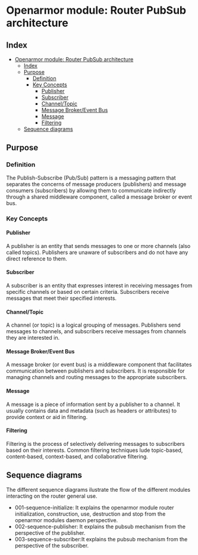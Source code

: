 <!---
Copyright (C) 2024, Openarmor .
Created by Openarmor, . <info@openarmor.com>.
This program is free software; you can redistribute it and/or modify it under the terms of GPLv2
-->

# Openarmor module: Router PubSub architecture
## Index
- [Openarmor module: Router PubSub architecture](#openarmor-module-router-pubsub-architecture)
  - [Index](#index)
  - [Purpose](#purpose)
    - [Definition](#definition)
    - [Key Concepts](#key-concepts)
      - [Publisher](#publisher)
      - [Subscriber](#subscriber)
      - [Channel/Topic](#channeltopic)
      - [Message Broker/Event Bus](#message-brokerevent-bus)
      - [Message](#message)
      - [Filtering](#filtering)
  - [Sequence diagrams](#sequence-diagrams)


## Purpose

### Definition
The Publish-Subscribe (Pub/Sub) pattern is a messaging pattern that separates the concerns of message producers (publishers) and message consumers (subscribers) by allowing them to communicate indirectly through a shared middleware component, called a message broker or event bus.

### Key Concepts

#### Publisher
A publisher is an entity that sends messages to one or more channels (also called topics). Publishers are unaware of subscribers and do not have any direct reference to them.

#### Subscriber
A subscriber is an entity that expresses interest in receiving messages from specific channels or based on certain criteria. Subscribers receive messages that meet their specified interests.

#### Channel/Topic
A channel (or topic) is a logical grouping of messages. Publishers send messages to channels, and subscribers receive messages from channels they are interested in.

#### Message Broker/Event Bus
A message broker (or event bus) is a middleware component that facilitates communication between publishers and subscribers. It is responsible for managing channels and routing messages to the appropriate subscribers.

#### Message
A message is a piece of information sent by a publisher to a channel. It usually contains data and metadata (such as headers or attributes) to provide context or aid in filtering.

#### Filtering
Filtering is the process of selectively delivering messages to subscribers based on their interests. Common filtering techniques lude topic-based, content-based, context-based, and collaborative filtering.


## Sequence diagrams
The different sequence diagrams ilustrate the flow of the different modules interacting on the router general use.
- 001-sequence-initialize: It explains the openarmor module router initialization, construction, use, destruction and stop from the openarmor modules daemon perspective.
- 002-sequence-publisher: It explains the pubsub mechanism from the perspective of the publisher.
- 003-sequence-subscriber:It explains the pubsub mechanism from the perspective of the subscriber.

